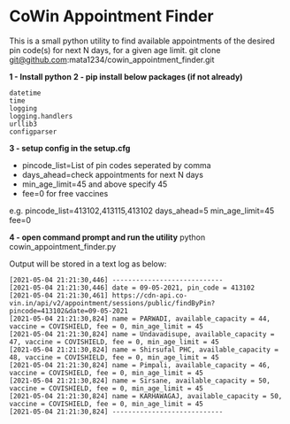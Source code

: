 # CoWin Appointment Finder

This is a small python utility to find available appointments of the desired pin code(s) for next N days, for a given age limit.
git clone git@github.com:mata1234/cowin_appointment_finder.git

**1 - Install python**
**2 - pip install below packages (if not already)**
```
datetime
time
logging
logging.handlers
urllib3
configparser
```

**3 - setup config in the setup.cfg**
* pincode_list=List of pin codes seperated by comma
* days_ahead=check appointments for next N days
* min_age_limit=45 and above specify 45
* fee=0 for free vaccines

e.g.
pincode_list=413102,413115,413102
days_ahead=5
min_age_limit=45
fee=0

**4 - open command prompt and run the utility**
python cowin_appointment_finder.py

Output will be stored in a text log as below:
```
[2021-05-04 21:21:30,446] ----------------------------
[2021-05-04 21:21:30,446] date = 09-05-2021, pin_code = 413102
[2021-05-04 21:21:30,461] https://cdn-api.co-vin.in/api/v2/appointment/sessions/public/findByPin?pincode=413102&date=09-05-2021
[2021-05-04 21:21:30,824] name = PARWADI, available_capacity = 44, vaccine = COVISHIELD, fee = 0, min_age_limit = 45
[2021-05-04 21:21:30,824] name = Undavadisupe, available_capacity = 47, vaccine = COVISHIELD, fee = 0, min_age_limit = 45
[2021-05-04 21:21:30,824] name = Shirsufal PHC, available_capacity = 48, vaccine = COVISHIELD, fee = 0, min_age_limit = 45
[2021-05-04 21:21:30,824] name = Pimpali, available_capacity = 46, vaccine = COVISHIELD, fee = 0, min_age_limit = 45
[2021-05-04 21:21:30,824] name = Sirsane, available_capacity = 50, vaccine = COVISHIELD, fee = 0, min_age_limit = 45
[2021-05-04 21:21:30,824] name = KARHAWAGAJ, available_capacity = 50, vaccine = COVISHIELD, fee = 0, min_age_limit = 45
[2021-05-04 21:21:30,824] ----------------------------
```
